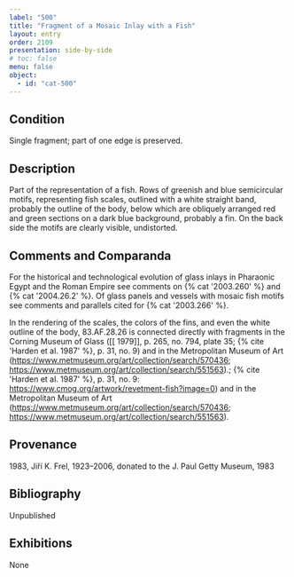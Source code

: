 ```yaml
---
label: "500"
title: "Fragment of a Mosaic Inlay with a Fish"
layout: entry
order: 2109
presentation: side-by-side
# toc: false
menu: false
object:
  - id: "cat-500"
---
```


## Condition

Single fragment; part of one edge is preserved.

## Description

Part of the representation of a fish. Rows of greenish and blue semicircular motifs, representing fish scales, outlined with a white straight band, probably the outline of the body, below which are obliquely arranged red and green sections on a dark blue background, probably a fin. On the back side the motifs are clearly visible, undistorted.

## Comments and Comparanda

For the historical and technological evolution of glass inlays in Pharaonic Egypt and the Roman Empire see comments on {% cat '2003.260' %} and {% cat '2004.26.2' %}. Of glass panels and vessels with mosaic fish motifs see comments and parallels cited for {% cat '2003.266' %}.

In the rendering of the scales, the colors of the fins, and even the white outline of the body, 83.AF.28.26 is connected directly with fragments in the Corning Museum of Glass ([[ 1979]], p. 265, no. 794, plate 35; {% cite 'Harden et al. 1987' %}, p. 31, no. 9) and in the Metropolitan Museum of Art (<https://www.metmuseum.org/art/collection/search/570436>; <https://www.metmuseum.org/art/collection/search/551563>).; {% cite 'Harden et al. 1987' %}, p. 31, no. 9: https://www.cmog.org/artwork/revetment-fish?image=0) and in the Metropolitan Museum of Art (<https://www.metmuseum.org/art/collection/search/570436>; <https://www.metmuseum.org/art/collection/search/551563>).

## Provenance

1983, Jiří K. Frel, 1923–2006, donated to the J. Paul Getty Museum, 1983

## Bibliography

Unpublished

## Exhibitions

None
